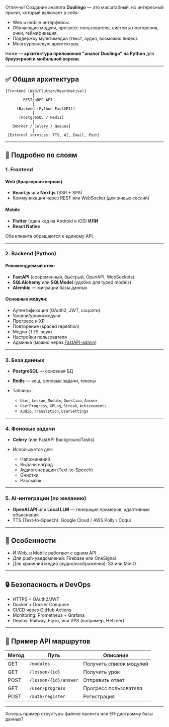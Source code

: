 Отлично! Создание аналога **Duolingo** — это масштабный, но интересный проект, который включает в себя:

* Web и mobile интерфейсы.
* Обучающие модули, прогресс пользователя, системы повторения, очки, геймификация.
* Поддержку мультимедиа (текст, аудио, возможно видео).
* Многоуровневую архитектуру.

Ниже — **архитектура приложения "аналог Duolingo" на Python** для **браузерной и мобильной версии**.

---

## ✅ Общая архитектура

```
[Frontend (Web/Flutter/ReactNative)]
            │
        REST/gRPC API
            │
     [Backend (Python FastAPI)]
            │
      [PostgreSQL / Redis]
            │
   [Worker / Celery / Queues]
            │
 [External services: TTS, AI, Email, Push]
```

---

## 🔧 Подробно по слоям

### 1. **Frontend**

#### Web (браузерная версия)

* **React.js** или **Next.js** (SSR + SPA)
* Коммуникация через REST или WebSocket (для живых сессий)

#### Mobile

* **Flutter** (один код на Android и iOS) **ИЛИ**
* **React Native**

Оба клиента обращаются к единому API.

---

### 2. **Backend (Python)**

#### Рекомендуемый стек:

* **FastAPI** (современный, быстрый, OpenAPI, WebSockets)
* **SQLAlchemy** или **SQLModel** (удобно для typed models)
* **Alembic** — миграции базы данных

#### Основные модули:

* Аутентификация (OAuth2, JWT, соцсети)
* Уровни/уроки/модули
* Прогресс и XP
* Повторение (spaced repetition)
* Медиа (TTS, звук)
* Настройки пользователя
* Админка (можно через [FastAPI-admin](https://github.com/fastapi-admin/fastapi-admin))

---

### 3. **База данных**

* **PostgreSQL** — основная БД
* **Redis** — кеш, фоновые задачи, токены
* Таблицы:

  * `User`, `Lesson`, `Module`, `Question`, `Answer`
  * `UserProgress`, `XPLog`, `Streak`, `Achievements`
  * `Audio`, `Translation`, `UserSettings`

---

### 4. **Фоновые задачи**

* **Celery** (или FastAPI BackgroundTasks)
* Используется для:

  * Напоминаний
  * Выдачи наград
  * Аудиогенерации (Text-to-Speech)
  * Очистки
  * Рассылок

---

### 5. **AI-интеграции (по желанию)**

* **OpenAI API** или **Local LLM** — генерация примеров, адаптивные объяснения
* TTS (Text-to-Speech): Google Cloud / AWS Polly / Coqui

---

## 📱 Особенности

* И Web, и Mobile работают с одним API
* Для push-уведомлений: Firebase или OneSignal
* Для хранения медиа (аудио/изображения): S3 или MinIO

---

## 🔒 Безопасность и DevOps

* HTTPS + OAuth2/JWT
* Docker + Docker Compose
* CI/CD через GitHub Actions
* Monitoring: Prometheus + Grafana
* Deploy: Railway, Fly.io, или VPS (например, Hetzner)

---

## 🔁 Пример API маршрутов

| Метод | Путь                  | Описание                |
| ----- | --------------------- | ----------------------- |
| GET   | `/modules`            | Получить список модулей |
| GET   | `/lesson/{id}`        | Получить урок           |
| POST  | `/lesson/{id}/answer` | Отправить ответ         |
| GET   | `/user/progress`      | Прогресс пользователя   |
| POST  | `/auth/register`      | Регистрация             |

---

Хочешь пример структуры файлов проекта или ER-диаграмму базы данных?
